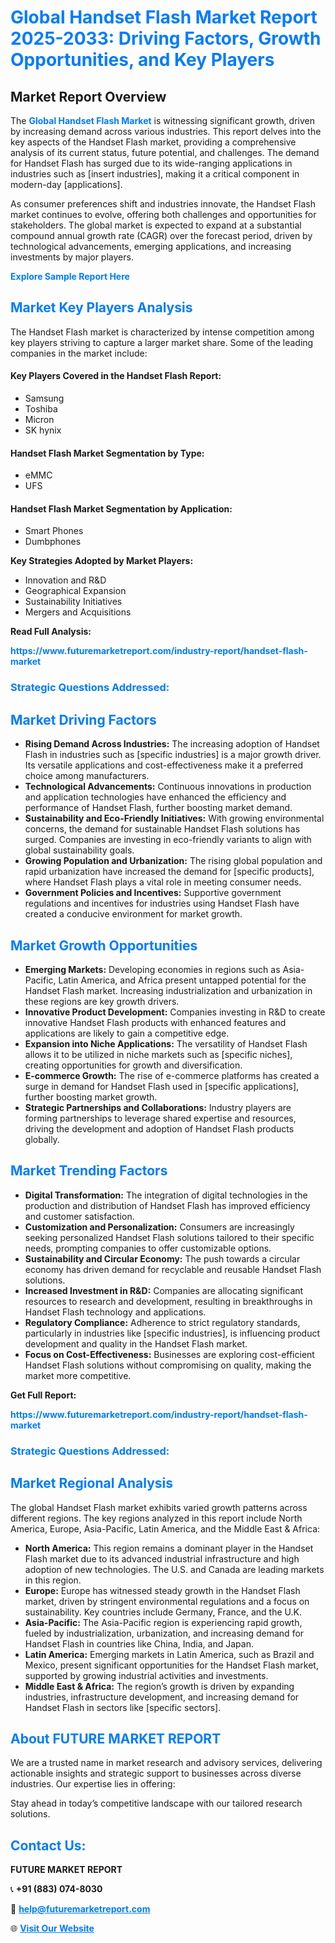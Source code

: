 <h1 style="color: #007BFF;">Global Handset Flash Market Report 2025-2033: Driving Factors, Growth Opportunities, and Key Players</h1>

<section id="overview">
<h2>Market Report Overview</h2>
<p>The <a href="https://www.futuremarketreport.com/industry-report/handset-flash-market" style="color: #007BFF; text-decoration: none;"><strong>Global Handset Flash Market</strong></a> is witnessing significant growth, driven by increasing demand across various industries. This report delves into the key aspects of the Handset Flash market, providing a comprehensive analysis of its current status, future potential, and challenges. The demand for Handset Flash has surged due to its wide-ranging applications in industries such as [insert industries], making it a critical component in modern-day [applications].</p>
<p>As consumer preferences shift and industries innovate, the Handset Flash market continues to evolve, offering both challenges and opportunities for stakeholders. The global market is expected to expand at a substantial compound annual growth rate (CAGR) over the forecast period, driven by technological advancements, emerging applications, and increasing investments by major players.</p>
</section>

<section id="overview">
<p><a href="https://www.futuremarketreport.com/request-sample/reportId=90569" style="color: #007BFF; text-decoration: none;"><strong>Explore Sample Report Here</strong></a></p>
</section>

<section id="key-players">
<h2 style="color: #007BFF;">Market Key Players Analysis</h2>
<p>The Handset Flash market is characterized by intense competition among key players striving to capture a larger market share. Some of the leading companies in the market include:</p>
<h4>Key Players Covered in the Handset Flash Report:</h4>
<ul><li>Samsung</li><li>Toshiba</li><li>Micron</li><li>SK hynix</li></ul>
<h4>Handset Flash Market Segmentation by Type:</h4>
<ul><li>eMMC</li><li>UFS</li></ul>

<h4>Handset Flash Market Segmentation by Application:</h4>
<ul><li>Smart Phones</li><li>Dumbphones</li></ul>
<p><strong>Key Strategies Adopted by Market Players:</strong></p>
<ul>
<li>Innovation and R&D</li>
<li>Geographical Expansion</li>
<li>Sustainability Initiatives</li>
<li>Mergers and Acquisitions</li>
</ul>
</section>

<section>
<p><strong>Read Full Analysis: </strong></p><a href="https://www.futuremarketreport.com/industry-report/handset-flash-market" style="color: #007BFF; text-decoration: none;"><strong>https://www.futuremarketreport.com/industry-report/handset-flash-market</strong></a>
<h3 style="color: #007BFF;">Strategic Questions Addressed:</h3>
</section>

<section id="driving-factors">
<h2 style="color: #007BFF;">Market Driving Factors</h2>
<ul>
<li><strong>Rising Demand Across Industries:</strong> The increasing adoption of Handset Flash in industries such as [specific industries] is a major growth driver. Its versatile applications and cost-effectiveness make it a preferred choice among manufacturers.</li>
<li><strong>Technological Advancements:</strong> Continuous innovations in production and application technologies have enhanced the efficiency and performance of Handset Flash, further boosting market demand.</li>
<li><strong>Sustainability and Eco-Friendly Initiatives:</strong> With growing environmental concerns, the demand for sustainable Handset Flash solutions has surged. Companies are investing in eco-friendly variants to align with global sustainability goals.</li>
<li><strong>Growing Population and Urbanization:</strong> The rising global population and rapid urbanization have increased the demand for [specific products], where Handset Flash plays a vital role in meeting consumer needs.</li>
<li><strong>Government Policies and Incentives:</strong> Supportive government regulations and incentives for industries using Handset Flash have created a conducive environment for market growth.</li>
</ul>
</section>

<section id="growth-opportunities">
<h2 style="color: #007BFF;">Market Growth Opportunities</h2>
<ul>
<li><strong>Emerging Markets:</strong> Developing economies in regions such as Asia-Pacific, Latin America, and Africa present untapped potential for the Handset Flash market. Increasing industrialization and urbanization in these regions are key growth drivers.</li>
<li><strong>Innovative Product Development:</strong> Companies investing in R&D to create innovative Handset Flash products with enhanced features and applications are likely to gain a competitive edge.</li>
<li><strong>Expansion into Niche Applications:</strong> The versatility of Handset Flash allows it to be utilized in niche markets such as [specific niches], creating opportunities for growth and diversification.</li>
<li><strong>E-commerce Growth:</strong> The rise of e-commerce platforms has created a surge in demand for Handset Flash used in [specific applications], further boosting market growth.</li>
<li><strong>Strategic Partnerships and Collaborations:</strong> Industry players are forming partnerships to leverage shared expertise and resources, driving the development and adoption of Handset Flash products globally.</li>
</ul>
</section>

<section id="trending-factors">
<h2 style="color: #007BFF;">Market Trending Factors</h2>
<ul>
<li><strong>Digital Transformation:</strong> The integration of digital technologies in the production and distribution of Handset Flash has improved efficiency and customer satisfaction.</li>
<li><strong>Customization and Personalization:</strong> Consumers are increasingly seeking personalized Handset Flash solutions tailored to their specific needs, prompting companies to offer customizable options.</li>
<li><strong>Sustainability and Circular Economy:</strong> The push towards a circular economy has driven demand for recyclable and reusable Handset Flash solutions.</li>
<li><strong>Increased Investment in R&D:</strong> Companies are allocating significant resources to research and development, resulting in breakthroughs in Handset Flash technology and applications.</li>
<li><strong>Regulatory Compliance:</strong> Adherence to strict regulatory standards, particularly in industries like [specific industries], is influencing product development and quality in the Handset Flash market.</li>
<li><strong>Focus on Cost-Effectiveness:</strong> Businesses are exploring cost-efficient Handset Flash solutions without compromising on quality, making the market more competitive.</li>
</ul>
</section>

<section>
<p><strong>Get Full Report: </strong></p><a href="https://www.futuremarketreport.com/industry-report/handset-flash-market" style="color: #007BFF; text-decoration: none;"><strong>https://www.futuremarketreport.com/industry-report/handset-flash-market</strong></a>
<h3 style="color: #007BFF;">Strategic Questions Addressed:</h3>
</section>


<section id="regional-analysis">
<h2 style="color: #007BFF;">Market Regional Analysis</h2>
<p>The global Handset Flash market exhibits varied growth patterns across different regions. The key regions analyzed in this report include North America, Europe, Asia-Pacific, Latin America, and the Middle East & Africa:</p>
<ul>
<li><strong>North America:</strong> This region remains a dominant player in the Handset Flash market due to its advanced industrial infrastructure and high adoption of new technologies. The U.S. and Canada are leading markets in this region.</li>
<li><strong>Europe:</strong> Europe has witnessed steady growth in the Handset Flash market, driven by stringent environmental regulations and a focus on sustainability. Key countries include Germany, France, and the U.K.</li>
<li><strong>Asia-Pacific:</strong> The Asia-Pacific region is experiencing rapid growth, fueled by industrialization, urbanization, and increasing demand for Handset Flash in countries like China, India, and Japan.</li>
<li><strong>Latin America:</strong> Emerging markets in Latin America, such as Brazil and Mexico, present significant opportunities for the Handset Flash market, supported by growing industrial activities and investments.</li>
<li><strong>Middle East & Africa:</strong> The region’s growth is driven by expanding industries, infrastructure development, and increasing demand for Handset Flash in sectors like [specific sectors].</li>
</ul>
</section>

<footer>
<h2 style="color: #007BFF;">About FUTURE MARKET REPORT</h2>
<p>We are a trusted name in market research and advisory services, delivering actionable insights and strategic support to businesses across diverse industries. Our expertise lies in offering:</p>

<p>Stay ahead in today’s competitive landscape with our tailored research solutions.</p>

<h2 style="color: #007BFF;">Contact Us:</h2>
<p><strong>FUTURE MARKET REPORT</strong></p>
<p>📞 <strong>+91 (883) 074-8030</strong></p>
<p>📧 <strong><a href="mailto:help@futuremarketreport.com" style="color: #007BFF;">help@futuremarketreport.com</a></strong></p>
<p>🌐 <strong><a href="https://www.futuremarketreport.com/" style="color: #007BFF;">Visit Our Website</a></strong></p>
</footer>
